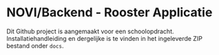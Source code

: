 # NOVI/Backend - Rooster Applicatie

Dit Github project is aangemaakt voor een schoolopdracht.
Installatiehandleiding en dergelijke is te vinden in het ingeleverde ZIP bestand onder `docs`.

